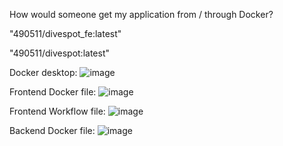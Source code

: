 How would someone get my application from / through Docker?

"490511/divespot_fe:latest"

"490511/divespot:latest"

Docker desktop:
![image](https://github.com/S3-Portfolio/General/assets/93527848/d67de17b-e907-44d1-8174-e25656503595)

Frontend Docker file:
![image](https://github.com/S3-Portfolio/General/assets/93527848/cf0de743-1679-460f-8e62-b07fc41c38c7)

Frontend Workflow file:
![image](https://github.com/S3-Portfolio/General/assets/93527848/46db4b71-4c57-429d-ac2b-2dda2d5f04a2)

Backend Docker file:
![image](https://github.com/S3-Portfolio/General/assets/93527848/6e393bab-9caa-4c4d-b59e-eaef3b060388)

